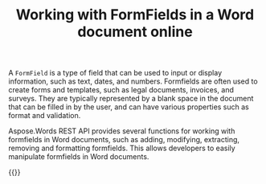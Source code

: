 ﻿---
title: "Working with FormFields in a Word document online"
articleTitle: "Working with FormFields"
linktitle: "FormFields"
type: docs
url: /formfields/
description: "Insert, edit, delete FormFields in a Word document programmatically via Cloud API."
weight: 90
---

A `FormField` is a type of field that can be used to input or display information, such as text, dates, and numbers. Formfields are often used to create forms and templates, such as legal documents, invoices, and surveys. They are typically represented by a blank space in the document that can be filled in by the user, and can have various properties such as format and validation.

Aspose.Words REST API provides several functions for working with formfields in Word documents, such as adding, modifying, extracting, removing and formatting formfields. This allows developers to easily manipulate formfields in Word documents.


{{<list-children-pages>}}
